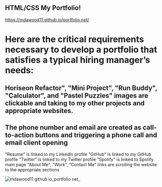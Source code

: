 ## HTML/CSS  My Portfolio!

https://mdawood11.github.io/portfolio.net/
# Here are the critical requirements necessary to develop a portfolio that satisfies a typical hiring manager’s needs:

## Horiseon Refactor", "Mini Project", "Run Buddy", "Calculator", and "Pastel Puzzles" images are clickable and taking to my other projects and appropriate websites.

## The phone number and email are created as call-to-action buttons and triggering a phone call and email client opening

"Resume" is linked to my LinkedIn profile
"GitHub" is linked to my GitHub profile
"Twitter" is linked to my Twitter profile
"Spotify" is linked to Spotify main page
"About Me", "Work", "Contact Me" links are scrolling the website to the appropriate sections


![mdawood11 github io_portfolio net_](https://user-images.githubusercontent.com/111917750/211235821-5ab70c88-7ced-4431-bd3e-f227e9ce21ca.png)

